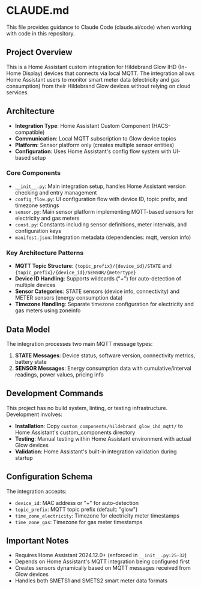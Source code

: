 # CLAUDE.md

This file provides guidance to Claude Code (claude.ai/code) when working with code in this repository.

## Project Overview

This is a Home Assistant custom integration for Hildebrand Glow IHD (In-Home Display) devices that connects via local MQTT. The integration allows Home Assistant users to monitor smart meter data (electricity and gas consumption) from their Hildebrand Glow devices without relying on cloud services.

## Architecture

- **Integration Type**: Home Assistant Custom Component (HACS-compatible)
- **Communication**: Local MQTT subscription to Glow device topics
- **Platform**: Sensor platform only (creates multiple sensor entities)
- **Configuration**: Uses Home Assistant's config flow system with UI-based setup

### Core Components

- `__init__.py`: Main integration setup, handles Home Assistant version checking and entry management
- `config_flow.py`: UI configuration flow with device ID, topic prefix, and timezone settings
- `sensor.py`: Main sensor platform implementing MQTT-based sensors for electricity and gas meters
- `const.py`: Constants including sensor definitions, meter intervals, and configuration keys
- `manifest.json`: Integration metadata (dependencies: mqtt, version info)

### Key Architecture Patterns

- **MQTT Topic Structure**: `{topic_prefix}/{device_id}/STATE` and `{topic_prefix}/{device_id}/SENSOR/{metertype}`
- **Device ID Handling**: Supports wildcards ("+") for auto-detection of multiple devices
- **Sensor Categories**: STATE sensors (device info, connectivity) and METER sensors (energy consumption data)
- **Timezone Handling**: Separate timezone configuration for electricity and gas meters using zoneinfo

## Data Model

The integration processes two main MQTT message types:

1. **STATE Messages**: Device status, software version, connectivity metrics, battery state
2. **SENSOR Messages**: Energy consumption data with cumulative/interval readings, power values, pricing info

## Development Commands

This project has no build system, linting, or testing infrastructure. Development involves:

- **Installation**: Copy `custom_components/hildebrand_glow_ihd_mqtt/` to Home Assistant's custom_components directory
- **Testing**: Manual testing within Home Assistant environment with actual Glow devices
- **Validation**: Home Assistant's built-in integration validation during startup

## Configuration Schema

The integration accepts:
- `device_id`: MAC address or "+" for auto-detection
- `topic_prefix`: MQTT topic prefix (default: "glow") 
- `time_zone_electricity`: Timezone for electricity meter timestamps
- `time_zone_gas`: Timezone for gas meter timestamps

## Important Notes

- Requires Home Assistant 2024.12.0+ (enforced in `__init__.py:25-32`)
- Depends on Home Assistant's MQTT integration being configured first
- Creates sensors dynamically based on MQTT messages received from Glow devices
- Handles both SMETS1 and SMETS2 smart meter data formats
